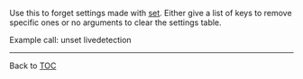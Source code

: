 Use this to forget settings made with [set](./set.md). Either give a list of keys to
remove specific ones or no arguments to clear the settings table.

Example call: unset livedetection

---

Back to [TOC](./toc.md)